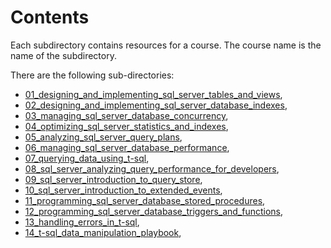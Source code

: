 # Contents

Each subdirectory contains resources for a course. The course name is the name of the subdirectory.

There are the following sub-directories:

- [01_designing_and_implementing_sql_server_tables_and_views](01_designing_and_implementing_sql_server_tables_and_views/),
- [02_designing_and_implementing_sql_server_database_indexes](02_designing_and_implementing_sql_server_database_indexes/),
- [03_managing_sql_server_database_concurrency](03_managing_sql_server_database_concurrency/),
- [04_optimizing_sql_server_statistics_and_indexes](04_optimizing_sql_server_statistics_and_indexes/),
- [05_analyzing_sql_server_query_plans](05_analyzing_sql_server_query_plans/),
- [06_managing_sql_server_database_performance](06_managing_sql_server_database_performance/),
- [07_querying_data_using_t-sql](07_querying_data_using_t-sql),
- [08_sql_server_analyzing_query_performance_for_developers](08_sql_server_analyzing_query_performance_for_developers/),
- [09_sql_server_introduction_to_query_store](09_sql_server_introduction_to_query_store/),
- [10_sql_server_introduction_to_extended_events](10_sql_server_introduction_to_extended_events/),
- [11_programming_sql_server_database_stored_procedures](11_programming_sql_server_database_stored_procedures/),
- [12_programming_sql_server_database_triggers_and_functions](12_programming_sql_server_database_triggers_and_functions/),
- [13_handling_errors_in_t-sql](13_handling_errors_in_t-sql/),
- [14_t-sql_data_manipulation_playbook](14_t-sql_data_manipulation_playbook/),
